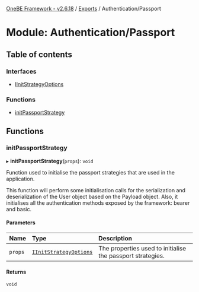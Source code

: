 [OneBE Framework - v2.6.18](../README.md) / [Exports](../modules.md) / Authentication/Passport

# Module: Authentication/Passport

## Table of contents

### Interfaces

- [IInitStrategyOptions](../interfaces/Authentication_Passport.IInitStrategyOptions.md)

### Functions

- [initPassportStrategy](Authentication_Passport.md#initpassportstrategy)

## Functions

### initPassportStrategy

▸ **initPassportStrategy**(`props`): `void`

Function used to initialise the passport strategies that are used in the application.

This function will perform some initialisation calls for the serialization and
deserialization of the User object based on the Payload object. Also, it initialises
all the authentication methods exposed by the framework: bearer and basic.

#### Parameters

| Name | Type | Description |
| :------ | :------ | :------ |
| `props` | [`IInitStrategyOptions`](../interfaces/Authentication_Passport.IInitStrategyOptions.md) | The properties used to initialise the passport strategies. |

#### Returns

`void`
